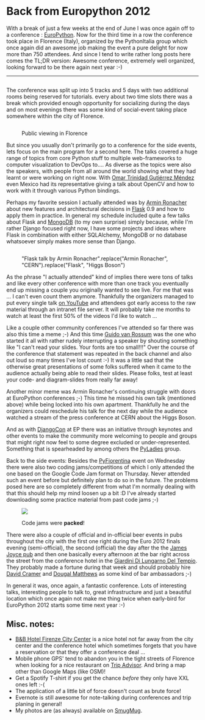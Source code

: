 # Back from Europython 2012

With a break of just a few weeks at the end of June I was once again off to a conference : [EuroPython][ep]. Now for 
the third time in a row the conference took place in Florence (Italy), organized by the PythonItalia group which once 
again did an awesome job making the event a pure delight for now more than 750 attendees. And since I tend to write 
rather long posts here comes the TL;DR version: Awesome conference, extremely well organized, looking forward to be 
there again next year :-)

--------

<figure>
    <img src="http://photos.h10n.me/Conferences/EuroPython-2012/i-2jcWNzH/0/L/DSC4881-L.jpg" alt="" />
</figure>

The conference was split up into 5 tracks and 5 days with two additional rooms being reserved for tutorials. every 
about two time slots there was a break which provided enough opportunity for socializing during the days and on most 
evenings there was some kind of social-event taking place somewhere within the city of Florence.

<figure>
    <img src="http://photos.h10n.me/Conferences/EuroPython-2012/i-3QHF2tN/0/L/DSC4649-L.jpg" alt="" />
    <figcaption><p>Public viewing in Florence</p></figcaption>
</figure>

But since you usually don't primarily go to a conference for the side events, lets focus on the main program for a 
second here. The talks covered a huge range of topics from core Python stuff to multiple web-frameworks to computer 
visualization to DevOps to.... As diverse as the topics were also the speakers, with people from all around the world 
showing what they had learnt or were working on right now. With [Omar Trinidad Gutiérrez Méndez][ot]
even Mexico had its representative giving a talk about OpenCV and how to work with it through various Python bindings.

Perhaps my favorite session I actually attended was by [Armin Ronacher][ar] about new features 
and architectural decisions in [Flask][fl] 0.9 and how to apply them in practice. In general my 
schedule included quite a few talks about Flask and [MongoDB][mo] (to my own surprise) simply 
because, while I'm rather Django focused right now, I have some projects and ideas where Flask in combination with 
either SQLAlchemy, MongoDB or no database whatsoever simply makes more sense than Django.

<figure>
    <img src="http://photos.h10n.me/Conferences/EuroPython-2012/i-5ftrxkW/0/L/DSC4841-L.jpg" alt="" />
    <figcaption><p>"Flask talk by Armin Ronacher".replace("Armin Ronacher", "CERN").replace("Flask", "Higgs Boson")</p></figcaption>
</figure>

As the phrase "I actually attended" kind of implies there were tons of talks and like every other conference with more 
than one track you eventually end up missing a couple you originally wanted to see live. For me that was ... I can't 
even count them anymore. Thankfully the organizers managed to put every single talk [on YouTube][yt]
and attendees got early access to the raw material through an intranet file server. It will probably take me months to 
watch at least the first 50% of the videos I'd like to watch ...

Like a couple other community conferences I've attended so far there was also this time a meme ;-) And this time [
Guido van Rossum][gr] was the one who started it all with rather rudely interrupting a speaker by shouting something 
like "I can't read your slides. Your fonts are too small!!!" Over the course of the conference that statement was 
repeated in the back channel and also out loud so many times I've lost count :-) It was a little sad that the 
otherwise great presentations of some folks suffered when it came to the audience actually being able to read their 
slides. Please folks, test at least your code- and diagram-slides from really far away!

Another minor meme was Armin Ronacher's continuing struggle with doors at EuroPython conferences ;-) This time he 
missed his own talk (mentioned above) while being locked into his own apartment. Thankfully he and the organizers 
could reschedule his talk for the next day while the audience watched a stream of the press conference at CERN about 
the Higgs Boson.

And as with [DjangoCon][djc] at EP there was an initiative through keynotes and other events to make the 
community more welcoming to people and groups that might right now feel to some degree excluded or under-represented. 
Something that is spearheaded by among others the [PyLadies][pl] group.

Back to the side events: Besides the [PyFiorentina][pf] event on Wednesday there were also two coding jams/competitions of 
which I only attended the one based on the Google Code Jam format on Thursday. Never attended such an event before but 
definitely plan to do so in the future. The problems posed here are so completely different from what I'm normally 
dealing with that this should help my mind loosen up a bit :D I've already started downloading some practice material 
from past code jams ;-)

<figure>
    <img src="http://photos.h10n.me/Conferences/EuroPython-2012/i-ckz4NZk/0/L/DSC4814-L.jpg" />
    <figcaption><p>Code jams were <strong>packed</strong>!</p></figcaption>
</figure>

There were also a couple of official and in-official beer events in pubs throughout the city with the first one right 
during the Euro 2012 finals evening (semi-official), the second (official) the day after the the [James Joyce pub][jjp] and then one basically every 
afternoon at the bar right across the street from the conference hotel in the [Giardini Di Lungarno Del Tempio][gi].
They probably made a fortune during that week and should probably hire [David Cramer][dc] and [Dougal Matthews][dm] as
some kind of bar ambassadors ;-)

In general it was, once again, a fantastic conference. Lots of interesting talks, interesting people to talk to, great 
infrastructure and just a beautiful location which once again not make me thing twice when early-bird for EuroPython 
2012 starts some time next year :-)

## Misc. notes:

* [B&B Hotel Firenze City Center][bb] is a nice hotel not far away from the city center and the conference hotel which 
  sometimes forgets that you have a reservation or that they offer a conference deal ...
* Mobile phone GPS' tend to abandon you in the tight streets of Florence when looking for a nice restaurant on [Trip 
  Advisor][ta]. And bring a map other than Google Maps (like OSM)!
* Get a Spotify T-shirt if you get the chance *before* they only have XXL ones left :-(
* The application of a little bit of force doesn't count as brute force!
* Evernote is still awesome for note-talking during conferences and trip planing in general!
* My photos are (as always) available on [SmugMug][sm].

[pf]: https://ep2012.europython.eu/blog/2011/05/18/pyfiorentina-legendary-steak
[jjp]: http://www.tripadvisor.com/Attraction_Review-g187895-d209472-Reviews-James_Joyce-Florence_Tuscany.html
[dm]: http://dougalmatthews.com/
[dc]: http://justcramer.com/
[ep]: https://ep2012.europython.eu/
[ot]: https://ep2012.europython.eu/conference/p/omar-trinidad-gutierrez-mendez
[fl]: http://flask.pocoo.org
[mo]: http://www.mongodb.org/
[ar]: http://lucumr.pocoo.org/
[pl]: http://pyladies.com/
[gi]: https://foursquare.com/v/giardini-di-lungarno-del-tempio/4c7ce6167a856dcb9651e3a7
[yt]: http://www.youtube.com/user/PythonItalia/videos?view=1
[gr]: http://www.python.org/~guido/
[djc]: http://2012.djangocon.eu/
[sm]: http://photos.h10n.me/Conferences/EuroPython-2012/23916356_98XWLq#!i=1940188499&k=WbzkNgn
[bb]: http://www.hotelbb.it/en/hotel-capitol-firenze/hotel
[ta]: http://www.tripadvisor.com/
